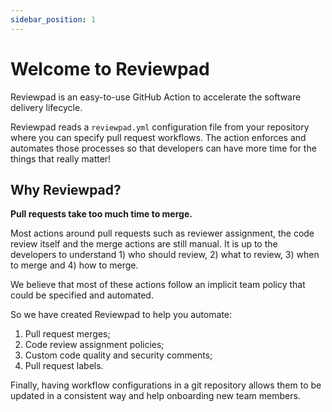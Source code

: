 ```yaml
---
sidebar_position: 1
---
```


# Welcome to Reviewpad

Reviewpad is an easy-to-use GitHub Action to accelerate the software delivery lifecycle. 

Reviewpad reads a `reviewpad.yml` configuration file from your repository where you can specify pull request workflows. The action enforces and automates those processes so that developers can have more time for the things that really matter!

<h2>Why Reviewpad?</h2>

**Pull requests take too much time to merge.**

Most actions around pull requests such as reviewer assignment, the code review itself and the merge actions are still manual. It is up to the developers to understand 1) who should review, 2) what to review, 3) when to merge and 4) how to merge. 

We believe that most of these actions follow an implicit team policy that could be specified and automated.

So we have created Reviewpad to help you automate:
1. Pull request merges;
2. Code review assignment policies;
3. Custom code quality and security comments;
4. Pull request labels.

Finally, having workflow configurations in a git repository allows them to be updated in a consistent way and help onboarding new team members.